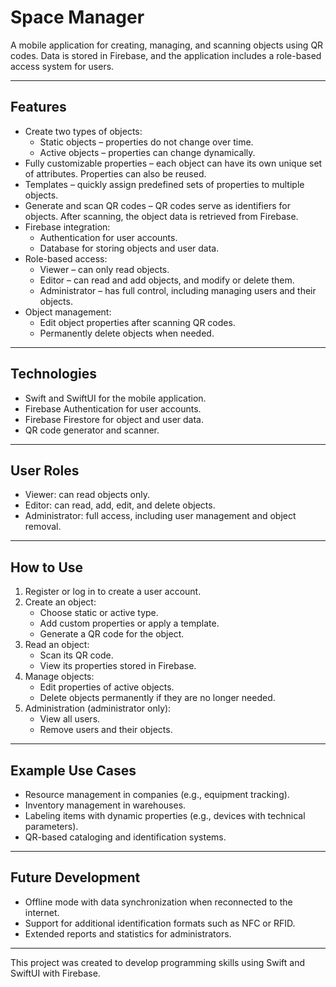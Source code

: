 # Space Manager

A mobile application for creating, managing, and scanning objects using QR codes. Data is stored in Firebase, and the application includes a role-based access system for users.

---

## Features

- Create two types of objects:
  - Static objects – properties do not change over time.
  - Active objects – properties can change dynamically.
- Fully customizable properties – each object can have its own unique set of attributes. Properties can also be reused.
- Templates – quickly assign predefined sets of properties to multiple objects.
- Generate and scan QR codes – QR codes serve as identifiers for objects. After scanning, the object data is retrieved from Firebase.
- Firebase integration:
  - Authentication for user accounts.
  - Database for storing objects and user data.
- Role-based access:
  - Viewer – can only read objects.
  - Editor – can read and add objects, and modify or delete them.
  - Administrator – has full control, including managing users and their objects.
- Object management:
  - Edit object properties after scanning QR codes.
  - Permanently delete objects when needed.

---

## Technologies

- Swift and SwiftUI for the mobile application.
- Firebase Authentication for user accounts.
- Firebase Firestore for object and user data.
- QR code generator and scanner.

---

## User Roles

- Viewer: can read objects only.  
- Editor: can read, add, edit, and delete objects.  
- Administrator: full access, including user management and object removal.  

---

## How to Use

1. Register or log in to create a user account.
2. Create an object:
   - Choose static or active type.
   - Add custom properties or apply a template.
   - Generate a QR code for the object.
3. Read an object:
   - Scan its QR code.
   - View its properties stored in Firebase.
4. Manage objects:
   - Edit properties of active objects.
   - Delete objects permanently if they are no longer needed.
5. Administration (administrator only):
   - View all users.
   - Remove users and their objects.

---

## Example Use Cases

- Resource management in companies (e.g., equipment tracking).  
- Inventory management in warehouses.  
- Labeling items with dynamic properties (e.g., devices with technical parameters).  
- QR-based cataloging and identification systems.  

---

## Future Development

- Offline mode with data synchronization when reconnected to the internet.  
- Support for additional identification formats such as NFC or RFID.  
- Extended reports and statistics for administrators. 

---

This project was created to develop programming skills using Swift and SwiftUI with Firebase.
